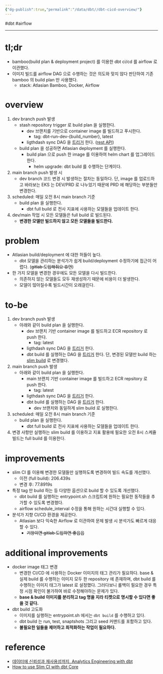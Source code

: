 ```yaml
---
{"dg-publish":true,"permalink":"/data/dbt//dbt-cicd-overview/"}
---
```


#dbt #airflow 

---

# tl;dr

- bamboo(build plan & deployment project) 를 이용한 dbt ci/cd 를 airflow 로 이관했다.
- 이미지 빌드를 airflow DAG 으로 수행하는 것은 의도와 맞지 않다 판단하여 기존 bamboo 의 build plan 만 사용했다.
	- stack: Atlasian Bamboo, Docker, Airflow

# overview
1. dev branch push 발생
	- stash repository trigger 로 build plan 을 실행한다.
		- dev 브랜치를 기반으로 container image 를 빌드하고 푸시한다.
			- tag: dbt-run-dev-{build_number}, latest
		- ligthdash sync DAG 을 [트리거](https://airflow.apache.org/docs/apache-airflow/stable/stable-rest-api-ref.html) 한다. ([rest API](https://airflow.apache.org/docs/apache-airflow/stable/stable-rest-api-ref.html))
	- build plan 을 성공하면 Atlasian deployment 를 실행한다.
		- build plan 으로 push 한 image 를 이용하여 helm chart 를 업그레이드 한다.
		  - helm upgrade: dbt build 를 수행하는 단계이다.
2. main branch push 발생 시
	- dev branch 코드 변경 시 발생하는 절차는 동일하다. 단, image 를 업로드하고 바라보는 EKS 는 DEV/PRD 로 나누었기 때문에 PRD 에 해당하는 부분들만 변경한다.
3. scheduled: 매일 오전 8시 main branch 기준
	- build plan 을 실행한다.
		- dbt full build 로 전사 지표에 사용하는 모델들을 업데이트 한다.
4. dev/main 작업 시 모든 모델들은 full build 로 빌드된다.
	- **변경한 모델만 빌드하지 않고 모든 모델들을 빌드한다.**

# problem
- Atlasian build/deployment 에 대한 허들이 높다.
	- dbt 모델을 관리하는 분석가가 쉽게 build/deployment 수정하기에 접근이 어렵다. (~~gitlab 도입해줘요 휴먼~~)
- 한 가지 모델을 변경한 경우에도 모든 모델을 다시 빌드한다.
	- 의존하지 않는 모델들도 모두 재생성하기 때문에 비용이 더 발생한다.
	- 모델이 많아질수록 빌드시간이 오래걸린다.

# to-be
1. dev branch push 발생
	- 아래와 같이 build plan 을 실행한다.
		- dev 브랜치 기반 container image 를 빌드하고 ECR repository 로 push 한다.
			- tag: latest
		- ligthdash sync DAG 을 [트리거](https://airflow.apache.org/docs/apache-airflow/stable/stable-rest-api-ref.html) 한다.
		- dbt build 를 실행하는 DAG 을 [트리거](https://airflow.apache.org/docs/apache-airflow/stable/stable-rest-api-ref.html) 한다. 단, 변경된 모델만 build 하는 [slim build](https://docs.getdbt.com/guides/legacy/best-practices#run-only-modified-models-to-test-changes-slim-ci) 로 변경했다.
2. main branch push 발생
	- 아래와 같이 build plan 을 실행한다.
		- main 브랜치 기반 container image 를 빌드하고 ECR repsitory 로 push 한다.
			- tag: latest
		- ligthdash sync DAG 을 [트리거](https://airflow.apache.org/docs/apache-airflow/stable/stable-rest-api-ref.html) 한다.
		- dbt build 를 실행하는 DAG 을 [트리거](https://airflow.apache.org/docs/apache-airflow/stable/stable-rest-api-ref.html) 한다.
			- dev 브랜치와 동일하게 slim build 로 실행한다.
3. scheduled: 매일 오전 8시 main branch 기준
	- build plan 을 실행한다.
		- dbt full build 로 전사 지표에 사용하는 모델들을 업데이트 한다.
4. 변경 사항만 실행하는 slim build 를 이용하고 지표 활용에 필요한 오전 8시 스케쥴 빌드는 full build 를 이용한다.

# improvements
- slim CI 를 이용해 변경한 모델들만 실행하도록 변경하여 빌드 속도를 개선했다.
	- 이전 (full build): 206.439s
	- 변경 후: 77.8919s
- 특정 tag 만 build 하는 등 다양한 옵션으로 build 할 수 있도록 개선했다.
	- dbt build 를 실행하는 entrypoint.sh 스크립트에 원하는 필요한 동작들을 추가할 수 있도록 변경했다.
	- airflow schedule_interval 수정을 통해 원하는 시간대 실행할 수 있다.
- 분석가 지향 CI/CD 환경을 제공한다.
	- Atlasian 보다 익숙한 Airflow 로 이관하여 문제 발생 시 분석가도 빠르게 대응할 수 있다.
		- ~~기왕이면 gitlab 도입하면 좋읍읍~~

# additional improvements
- docker image 태그 변경
	- 변경한 CI/CD 에 사용하는 Docker 이미지의 태그 관리가 필요하다. base & 실제 build 를 수행하는 이미지 모두 한 repository 에 존재하며, dbt build 를 수행하는 이미지 태그가 latest 로 설정했다. 그러다보니 롤백이 필요한 경우 특정 시점 확인이 불가하여 바로 수정해야하는 문제가 있다.
	- **base & build 이미지를 분리하고 tag 명을 지라 티켓으로 명시할 수 있다면 좋을 것 같다.**
- dbt build 고도화
	- 이미지를 실행하는 entrypoint.sh 에서는 `dbt build` 를 수행하고 있다.
	- dbt build 는 run, test, snaptshots 그리고 seed 커맨드를 포함하고 있다.
	- **불필요한 일들을 제어하고 최적화하는 작업이 필요하다.**

# reference
- [데이터에 신뢰성과 재사용성까지, Analytics Engineering with dbt](https://tech.socarcorp.kr/data/2022/07/25/analytics-engineering-with-dbt.html)
- [How to use Slim CI with dbt Core](https://www.vantage-ai.com/blog/how-to-use-slim-ci-with-dbt-core)